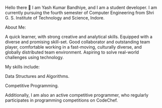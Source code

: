 Hello there 👋
I am Yash Kumar Bandhiye, and I am a student developer. I am currently pursuing the fourth semester of Computer Engineering from Shri G. S. Institute of Technology and Science, Indore.

About Me:

A quick learner, with strong creative and analytical skills.
Equipped with a diverse and promising skill-set.
Good collaborator and outstanding team player, comfortable working in a fast-moving, culturally diverse, and globally distributed team environment.
Aspiring to solve real-world challenges using technology.

My skills include:

Data Structures and Algorithms.

Competitive Programming.

Additionally, I am also an active competitive programmer, who regularly participates in programming competitions on CodeChef.

